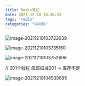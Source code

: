 ```yaml
---
title: Redis笔记
date: 2021-12-10 10:36:33
tags: "redis"
categories: "中间件"
---
```


![image-20211210103722039](https://s2.loli.net/2021/12/10/Flr6LcyMp7aXzZG.png)

![image-20211210103735160](https://s2.loli.net/2021/12/10/SdJVDNcHnpkoReQ.png)

![image-20211210103752696](https://s2.loli.net/2021/12/10/KTlw579PQLcaq4r.png)

// 201个线程 应该扣减201 -> 库存不足





![image-20211210104539695](https://s2.loli.net/2021/12/10/NlMoYyiBnv8rqXD.png)